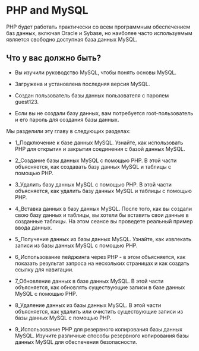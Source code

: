 # PHP and MySQL
 PHP будет работать практически со всем программным обеспечением баз данных, включая Oracle и Sybase, но наиболее часто используемым является свободно доступная база данных MySQL.
 ## Что у вас должно быть?
* Вы изучили руководство MySQL, чтобы понять основы MySQL.
 
* Загружена и установлена последняя версия MySQL.
 
* Создан пользователь базы данных пользователя с паролем guest123.
 
* Если вы не создали базу данных, вам потребуется root-пользователь и его пароль для создания базы данных.

Мы разделили эту главу в следующих разделах:

* 1_Подключение к базе данных MySQL. Узнайте, как использовать PHP для открытия и закрытия соединения с базой данных MySQL.

* 2_Создание базы данных MySQL с помощью PHP. В этой части объясняется, как создавать базу данных MySQL и таблицы с помощью PHP.

* 3_Удалить базу данных MySQL с помощью PHP. В этой части объясняется, как удалить базу данных MySQL и таблицы с помощью PHP.

* 4_Вставка данных в базу данных MySQL. После того, как вы создали свою базу данных и таблицы, вы хотели бы вставить свои данные в созданные таблицы. На этом сеансе вы проведете реальный пример ввода данных.

* 5_Получение данных из базы данных MySQL. Узнайте, как извлекать записи из базы данных MySQL с помощью PHP.

* 6_Использование пейджинга через PHP - в этом объясняется, как показать результат запроса на нескольких страницах и как создать ссылку для навигации.

* 7_Обновление данных в базе данных MySQL. В этой части объясняется, как обновлять существующие записи в базе данных MySQL с помощью PHP.

* 8_Удаление данных из базы данных MySQL. В этой части объясняется, как удалить или очистить существующие записи из базы данных MySQL с помощью PHP.

* 9_Использование PHP для резервного копирования базы данных MySQL. Изучите различные способы резервного копирования базы данных MySQL для обеспечения безопасности.